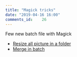 ```yaml
---
title: "Magick tricks"
date: "2019-04-16 16:00"
comments_id: 	26
---
```


Few new batch file with Magick

- [Resize all picture in a folder](/Code.html#resize-in-batch)
- [Merge in batch](/Code.html#merge-in-batch)
